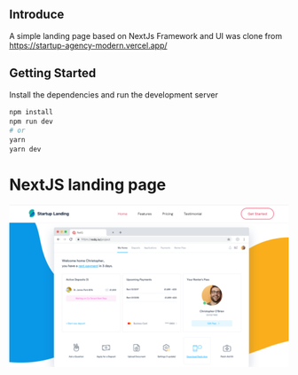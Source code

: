 ## Introduce

A simple landing page based on NextJs Framework and UI was clone from https://startup-agency-modern.vercel.app/

## Getting Started

Install the dependencies and run the development server

```bash
npm install
npm run dev
# or
yarn
yarn dev
```

# NextJS landing page

![Preview](img-prev.png?raw=true)
